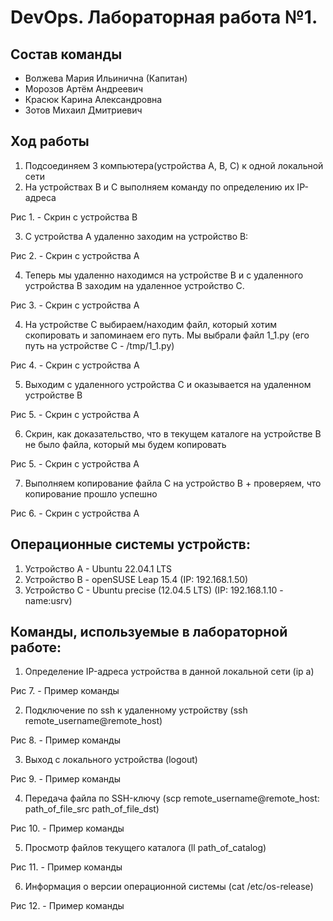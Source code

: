 # DevOps. Лабораторная работа №1.
## Состав команды
- Волжева Мария Ильинична (Капитан)
- Морозов Артём Андреевич
- Красюк Карина Александровна
- Зотов Михаил Дмитриевич
## Ход работы
1. Подсоединяем 3 компьютера(устройства A, B, C) к одной локальной сети
2. На устройствах В и С выполняем команду по определению их IP-адреса

Рис 1. - Скрин с устройства В

3. С устройства A удаленно заходим на устройство В:

Рис 2. - Скрин с устройства A

4. Теперь мы удаленно находимся на устройстве B и с удаленного устройства B заходим на удаленное устройство С. 

Рис 3. - Скрин с устройства A

4. На устройстве С выбираем/находим файл, который хотим скопировать и запоминаем его путь. Мы выбрали файл 1_1.py (его путь на устройстве С -  /tmp/1_1.py)

Рис 4. - Скрин с устройства A

5. Выходим с удаленного устройства С и оказывается на удаленном устройстве B

Рис 5. - Скрин с устройства A

6. Скрин, как доказательство, что в текущем каталоге на устройстве B не было файла, который мы будем копировать

Рис 5. - Скрин с устройства A

7. Выполняем копирование файла С на устройство В + проверяем, что копирование прошло успешно

Рис 6. - Скрин с устройства A


## Операционные системы устройств:
1. Устройство A - Ubuntu 22.04.1 LTS
2. Устройство B - openSUSE Leap 15.4 (IP: 192.168.1.50)
3. Устройство C - Ubuntu precise (12.04.5 LTS) (IP: 192.168.1.10 - name:usrv)

## Команды, используемые в лабораторной работе:
1. Определение IP-адреса устройства в данной локальной сети (ip a)

Рис 7. - Пример команды

2. Подключение по ssh к удаленному устройству 
(ssh remote_username@remote_host)

Рис 8. - Пример команды

3. Выход с локального устройства (logout)

Рис 9. - Пример команды

4. Передача файла по SSH-ключу
(scp remote_username@remote_host: path_of_file_src path_of_file_dst)

Рис 10. - Пример команды

5. Просмотр файлов текущего каталога (ll  path_of_catalog)

Рис 11. - Пример команды

6. Информация о версии операционной системы (cat /etc/os-release)

Рис 12. - Пример команды
